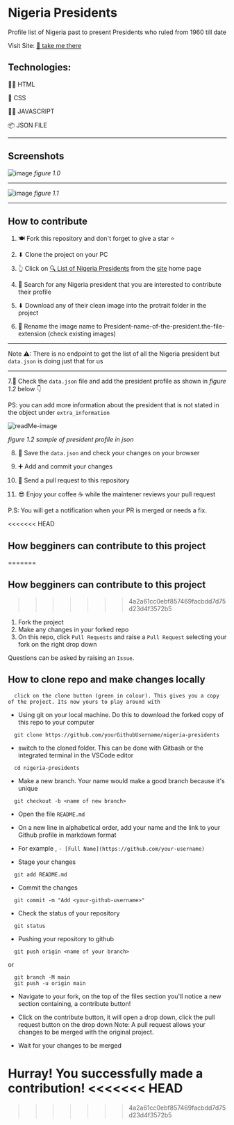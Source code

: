 # Nigeria Presidents

Profile list of Nigeria past to present Presidents who ruled from 1960 till date

Visit Site: [🔗 take me there](https://nigeria-presidents.netlify.app/)

## Technologies:

👩‍💻 HTML

🎨 CSS

🧙‍♂️ JAVASCRIPT

📦 JSON FILE

<hr />

## Screenshots

![image](https://user-images.githubusercontent.com/58919619/135591298-34af9d47-95a4-49c3-83db-d159a7be12cf.png)
_figure 1.0_

<hr />

![image](https://user-images.githubusercontent.com/58919619/135591991-38b519ae-4ca8-41d0-b8c4-ca46eedbfa37.png)
_figure 1.1_

<hr />

## How to contribute

1. 🍽 Fork this repository and don't forget to give a star ⭐

2. ⬇ Clone the project on your PC

3. 👆 Click on [🔍 List of Nigeria Presidents](https://www.google.com/search?q=list+of+nigerian+presidents+from+1960+till+date) from the [site](https://nigeria-presidents.netlify.app/) home page

4. 👀 Search for any Nigeria president that you are interested to contribute their profile

5. ⬇ Download any of their clean image into the protrait folder in the project

6. 🔀 Rename the image name to President-name-of-the-president.the-file-extension (check existing images)

<hr />

Note ⚠: There is no endpoint to get the list of all the Nigeria president but `data.json` is doing just that for us

<hr />

7.🏁 Check the `data.json` file and add the president profile as shown in _figure 1.2_ below 👇

PS: you can add more information about the president that is not stated in the object under `extra_information`

![readMe-image](https://user-images.githubusercontent.com/58919619/135597758-bd6093c2-8278-4e7d-9c4d-f777a860eaee.png)

_figure 1.2 sample of president profile in json_

8. 🌟 Save the `data.json` and check your changes on your browser

9. ➕ Add and commit your changes

10. 📩 Send a pull request to this repository

11. 😎 Enjoy your coffee ☕ while the maintener reviews your pull request

P.S: You will get a notification when your PR is merged or needs a fix.

<<<<<<< HEAD
## How begginers can contribute to this project
=======
##  How begginers can contribute to this project
>>>>>>> 4a2a61cc0ebf857469facbdd7d75d23d4f3572b5

1. Fork the project
2. Make any changes in your forked repo
3. On this repo, click `Pull Requests` and raise a `Pull Request` selecting your fork on the right drop down

Questions can be asked by raising an `Issue`.

## How to clone repo and make changes locally

```
  click on the clone button (green in colour). This gives you a copy of the project. Its now yours to play around with
```

- Using git on your local machine. Do this to download the forked copy of this repo to your computer

```
  git clone https://github.com/yourGithubUsername/nigeria-presidents
```

- switch to the cloned folder. This can be done with Gitbash or the integrated terminal in the VSCode editor

```
  cd nigeria-presidents
```

- Make a new branch. Your name would make a good branch because it's unique

```
  git checkout -b <name of new branch>
```

- Open the file `README.md`

- On a new line in alphabetical order, add your name and the link to your Github profile in markdown format

- For example ,
  `- [Full Name](https://github.com/your-username)`

- Stage your changes

```
  git add README.md
```

- Commit the changes

```
  git commit -m "Add <your-github-username>"
```

- Check the status of your repository

```
  git status
```

- Pushing your repository to github

```
  git push origin <name of your branch>
```

or

```
  git branch -M main
  git push -u origin main
```

- Navigate to your fork, on the top of the files section you'll notice a new section containing, a contribute button!
- Click on the contribute button, it will open a drop down, click the pull request button on the drop down
  Note: A pull request allows your changes to be merged with the original project.

- Wait for your changes to be merged

Hurray! You successfully made a contribution!
<<<<<<< HEAD
=======


>>>>>>> 4a2a61cc0ebf857469facbdd7d75d23d4f3572b5
